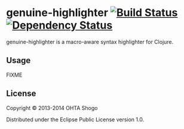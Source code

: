 # genuine-highlighter [![Build Status](https://travis-ci.org/athos/genuine-highlighter.png)](https://travis-ci.org/athos/genuine-highlighter) [![Dependency Status](https://www.versioneye.com/user/projects/541165a89e1622edd30000d6/badge.svg?style=flat)](https://www.versioneye.com/user/projects/541165a89e1622edd30000d6)

genuine-highlighter is a macro-aware syntax highlighter for Clojure.

## Usage

FIXME

## License

Copyright © 2013-2014 OHTA Shogo

Distributed under the Eclipse Public License version 1.0.
